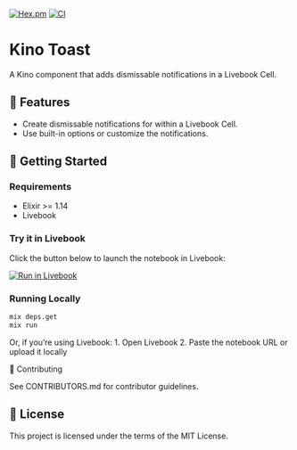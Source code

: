 [![Hex.pm](https://img.shields.io/hexpm/v/kino_toast.svg)](https://hex.pm/packages/kino_toast)
[![CI](https://github.com/arosenb2/kino_toast/actions/workflows/ci.yml/badge.svg)](https://github.com/arosenb2/kino_toast/actions/workflows/ci.yml)

# Kino Toast

A Kino component that adds dismissable notifications in a Livebook Cell.

## 🚀 Features

- Create dismissable notifications for within a Livebook Cell.
- Use built-in options or customize the notifications.

## 📖 Getting Started

### Requirements

- Elixir >= 1.14
- Livebook

### Try it in Livebook

Click the button below to launch the notebook in Livebook:

[![Run in Livebook](https://livebook.dev/badge/v1/button.svg)](https://livebook.dev/run?url=https://github.com/arosenb2/kino_toast/blob/main/kino_toast.livemd)

### Running Locally

```bash
mix deps.get
mix run
```

Or, if you’re using Livebook:
	1.	Open Livebook
	2.	Paste the notebook URL or upload it locally

🤝 Contributing

See CONTRIBUTORS.md for contributor guidelines.

## 📄 License

This project is licensed under the terms of the MIT License.
